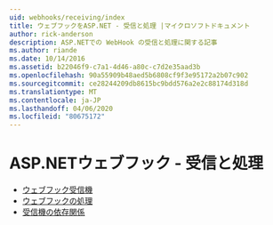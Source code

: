 ```yaml
---
uid: webhooks/receiving/index
title: ウェブフックをASP.NET - 受信と処理 |マイクロソフトドキュメント
author: rick-anderson
description: ASP.NETでの WebHook の受信と処理に関する記事
ms.author: riande
ms.date: 10/14/2016
ms.assetid: b22046f9-c7a1-4d46-a80c-c7d2e35aad3b
ms.openlocfilehash: 90a55909b48aed5b6808cf9f3e95172a2b07c902
ms.sourcegitcommit: ce28244209db8615bc9bdd576a2e2c88174d318d
ms.translationtype: MT
ms.contentlocale: ja-JP
ms.lasthandoff: 04/06/2020
ms.locfileid: "80675172"
---
```

# <a name="aspnet-webhooks---receiving-and-processing"></a>ASP.NETウェブフック - 受信と処理

* [ウェブフック受信機](receivers.md)
* [ウェブフックの処理](handlers.md)
* [受信機の依存関係](dependencies.md)
